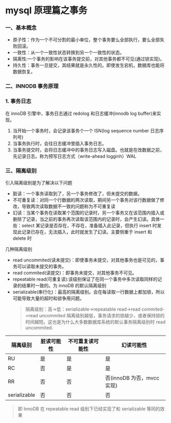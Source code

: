 # mysql 原理篇之事务

### 一、基本概念

- 原子性：作为一个不可分割的最小单位，整个事务要么全部执行，要么全部失败回滚。
- 一致性：从一个一致性状态转换到另一个一致性的状态。
- 隔离性:一个事务的影响在该事务提交前，对其他事务都不可见(通过锁实现)。
- 持久性：事务一旦提交，其结果就是永久性的。即使发生宕机，数据库也能将数据恢复。

### 二、INNODB 事务原理

### 1. 事务日志

在 innoDB 引擎中，事务日志通过 redolog 和日志缓冲(innodb log buffer)来实现。

1. 当开始一个事务时，会记录该事务个一个 lSN(log sequence number 日志序列号)
2. 当事务执行时，会往日志缓冲里插入事务日志。
3. 当事务提交时，会将日志缓冲中的事务日志写入磁盘。也就是在改数据之前，先记录日志。称为预写日志方式（write-ahead logginh）WAL

### 三、隔离级别

引入隔离级别是为了解决以下问题

- 脏读：一个事务读取到了，另一个事务修改了，但未提交的数据。
- 不可重复读：对同一个行数据的两次读取，期间另一个事务对该行数据做了修改，导致两次读取数据不一致的问题称为不可重复读
- 幻读：当某个事务在读取某个范围的记录时，另一个事务又在该范围内插入或删除了记录，当之前的事务再次读取该范围内的记录时，会产生幻读。具体一些：select 某记录是否存在，不存在，准备插入此记录，但执行 insert 时发现此记录已存在，无法插入，此时就发生了幻读。主要侧重于 insert 和 delete 时

几种隔离级别

- read uncommited(读未提交)：即使事务未提交，对其他事务也是可见的，事务可以读取未提交的事务。
- read commited(读提交)：即事务未提交，对其他事务不可见。
- repeatable read(可重复读):该级别保证了在同一个事务中多次读取同样的记录的结果时一致的。为 innoDB 的默认隔离级别
- serializable(串行化)：最高的隔离级别。会在每读取一行数据上都加锁，所以可能导致大量的超时和锁争用问题。
  > 隔离级别：高->低：serializable->repeatable read->read commited->read uncommited
  > 隔离级别越低，事务请求的锁越少，或者保持锁的时间越短。这也是为什么大多数数据库系统的默认事务隔离级别时 read uncommited.

| 隔离级别     | 脏读可能性 | 不可重复读可能性 | 幻读可能性                 |
| ------------ | ---------- | ---------------- | -------------------------- |
| RU           | 是         | 是               | 是                         |
| RC           | 否         | 是               | 是                         |
| RR           | 否         | 否               | 否(innoDB 为否，mvcc 实现) |
| serializable | 否         | 否               | 否                         |

> 即 InnoDB 在 repeatable read 级别下已经实现了和 serializable 等同的效果
